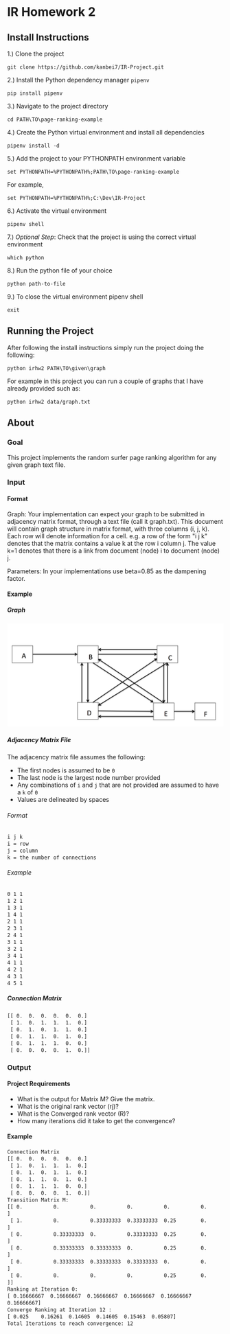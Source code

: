 # IR Homework 2
## Install Instructions
1.) Clone the project
```
git clone https://github.com/kanbei7/IR-Project.git
```
2.) Install the Python dependency manager `pipenv`
```
pip install pipenv
```
3.) Navigate to the project directory
```
cd PATH\TO\page-ranking-example
```
4.) Create the Python virtual environment and install all dependencies
```
pipenv install -d
```
5.) Add the project to your PYTHONPATH environment variable
```
set PYTHONPATH=%PYTHONPATH%;PATH\TO\page-ranking-example
```
For example,
```
set PYTHONPATH=%PYTHONPATH%;C:\Dev\IR-Project
``` 
6.) Activate the virtual environment
```
pipenv shell
```
7.) *Optional Step*: Check that the project is using the correct virtual environment
```
which python
```
8.) Run the python file of your choice
```
python path-to-file
```
9.) To close the virtual environment pipenv shell
```
exit
```
## Running the Project
After following the install instructions simply run the project doing the following:
```
python irhw2 PATH\TO\given\graph
```
For example in this project you can run a couple of graphs that I have already provided such as:
```
python irhw2 data/graph.txt
```
## About

### Goal
This project implements the random surfer page ranking algorithm for any given graph text file. 

### Input

#### Format
Graph: Your implementation can expect your graph to be submitted in adjacency matrix format, through a text file 
(call it graph.txt). This document will contain graph structure in matrix format, with three columns (i, j, k). 
Each row will denote information for a cell. e.g. a row of the form "i j k" denotes that the matrix contains a value k 
at the row i column j.  The value k=1 denotes that there is a link from document (node) i to document (node) j.

Parameters: In your implementations use beta=0.85 as the dampening factor.

#### Example

##### Graph
![alt text](https://github.com/JackKell/page-ranking-example/blob/master/images/exampleGraph.png "Example Graph")

##### Adjacency Matrix File
The adjacency matrix file assumes the following:
- The first nodes is assumed to be `0`
- The last node is the largest node number provided
- Any combinations of `i` and `j` that are not provided are assumed to have a `k` of `0`
- Values are delineated by spaces
###### Format
```
i j k
i = row
j = column
k = the number of connections
```
###### Example
```
0 1 1
1 2 1
1 3 1
1 4 1
2 1 1
2 3 1
2 4 1
3 1 1
3 2 1
3 4 1
4 1 1
4 2 1
4 3 1
4 5 1
```

##### Connection Matrix
```
[[ 0.  0.  0.  0.  0.  0.]
 [ 1.  0.  1.  1.  1.  0.]
 [ 0.  1.  0.  1.  1.  0.]
 [ 0.  1.  1.  0.  1.  0.]
 [ 0.  1.  1.  1.  0.  0.]
 [ 0.  0.  0.  0.  1.  0.]]
```

### Output
#### Project Requirements
- What is the output for Matrix M? Give the matrix. 
- What is the original rank vector (rj)?
- What is the Converged rank vector (R)?
- How many  iterations did it take to get the convergence?

#### Example
```
Connection Matrix
[[ 0.  0.  0.  0.  0.  0.]
 [ 1.  0.  1.  1.  1.  0.]
 [ 0.  1.  0.  1.  1.  0.]
 [ 0.  1.  1.  0.  1.  0.]
 [ 0.  1.  1.  1.  0.  0.]
 [ 0.  0.  0.  0.  1.  0.]]
Transition Matrix M:
[[ 0.          0.          0.          0.          0.          0.        ]
 [ 1.          0.          0.33333333  0.33333333  0.25        0.        ]
 [ 0.          0.33333333  0.          0.33333333  0.25        0.        ]
 [ 0.          0.33333333  0.33333333  0.          0.25        0.        ]
 [ 0.          0.33333333  0.33333333  0.33333333  0.          0.        ]
 [ 0.          0.          0.          0.          0.25        0.        ]]
Ranking at Iteration 0:
[ 0.16666667  0.16666667  0.16666667  0.16666667  0.16666667  0.16666667]
Converge Ranking at Iteration 12 :
[ 0.025    0.16261  0.14605  0.14605  0.15463  0.05807]
Total Iterations to reach convergence: 12
```
